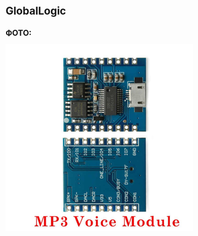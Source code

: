 # GlobalLogic

 ## ФОТО:
![](https://github.com/GolinskiyKonstantin/STM32_Lib_DY-SV17F-MP3-WAV/blob/master/image/DY-SV17F-MP3-WAV.jpg)


